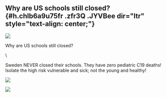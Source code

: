 
Why are US schools still closed? {#h.chlb6a9u75fr .zfr3Q .JYVBee dir="ltr" style="text-align: center;"}
--------------------------------

[![](https://lh5.googleusercontent.com/S1FzdnZ6IDAPCZC0HSE9_go9EnU6tlQyFspTZNB9ff4jzIcf1LsFCM4JkF8AC5_3SBP7MoNkM_5fPFqn7WXsw7fTBu5ohXZO_elJvAqgzfzg19HbVTo=w1280)](https://www.google.com/url?q=https%3A%2F%2Fredcap.med.usc.edu%2Fsurveys%2F%3Fs%3DJ7KEL4YTKT&sa=D&sntz=1&usg=AFQjCNGgmJPVlIxKzdq9Pd16K5HC0kstRQ)

Why are US schools still closed?

\

Sweden NEVER closed their schools. They have zero pediatric C19 deaths!
Isolate the high risk vulnerable and sick; not the young and healthy!

![](https://lh3.googleusercontent.com/RFziFgvzSlFog7qFG82VZaMMzqpnPDH1U3ZgSaGfvQACpH4rECG4oGGMjblZACf1GgLbEVGO_yV1B_4TkPEp8SOm6vP8mIhjP5OykCqBxqPYEvKKLmI=w1280)

![](https://lh6.googleusercontent.com/DMZa4DyuKqAbPeIROEwFaxVInu3gor9Z3qIJNS4bRwUjnRzbZqtn2lVYFWnlj5mg2Q5-0bJbdOYA5tdnSHzfKib9IlqGfby3smEvnTs5ZTsizWRi4go=w1280)
